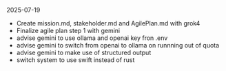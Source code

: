 2025-07-19
- Create mission.md, stakeholder.md and AgilePlan.md with grok4
- Finalize agile plan step 1 with gemini
- advise gemini to use ollama and openai key fron .env
- advise gemini to switch from openai to ollama on runnning out of quota
- advise gemini to make use of structured output
- switch system to use swift instead of rust

